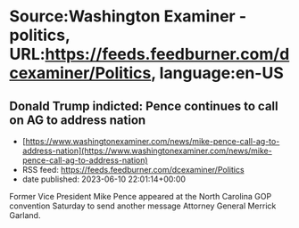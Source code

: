 # Source:Washington Examiner - politics, URL:https://feeds.feedburner.com/dcexaminer/Politics, language:en-US

## Donald Trump indicted: Pence continues to call on AG to address nation
 - [https://www.washingtonexaminer.com/news/mike-pence-call-ag-to-address-nation](https://www.washingtonexaminer.com/news/mike-pence-call-ag-to-address-nation)
 - RSS feed: https://feeds.feedburner.com/dcexaminer/Politics
 - date published: 2023-06-10 22:01:14+00:00

Former Vice President Mike Pence appeared at the North Carolina GOP convention Saturday to send another message Attorney General Merrick Garland.

